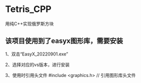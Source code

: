 # Tetris_CPP
用纯C++实现俄罗斯方块


## 该项目使用到了easyx图形库，需要安装

1、双击“EasyX_20220901.exe”

2、选择对应的vs版本，进行安装

3、使用时引用头文件 #include <graphics.h>		// 引用图形库头文件
